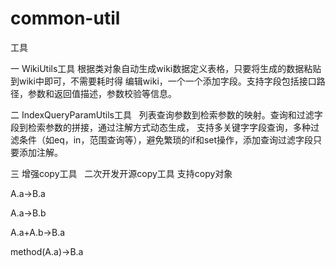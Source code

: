 # common-util
工具

一 WikiUtils工具
  根据类对象自动生成wiki数据定义表格，只要将生成的数据粘贴到wiki中即可，不需要耗时得
  编辑wiki，一个一个添加字段。支持字段包括接口路径，参数和返回值描述，参数校验等信息。
  


二 IndexQueryParamUtils工具
   列表查询参数到检索参数的映射。查询和过滤字段到检索参数的拼接，通过注解方式动态生成，
   支持多关键字字段查询，多种过滤条件（如eq，in，范围查询等），避免繁琐的if和set操作，添加查询过滤字段只要添加注解。
 

三 增强copy工具
   二次开发开源copy工具
   支持copy对象
  
  A.a->B.a
  
  A.a->B.b
  
  A.a+A.b->B.a
  
  method(A.a)->B.a
